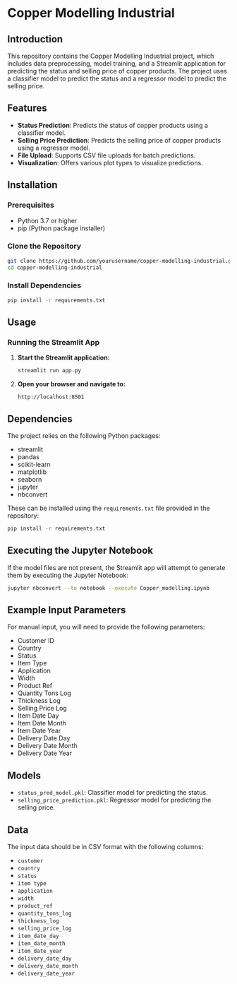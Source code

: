 # Copper Modelling Industrial

## Introduction

This repository contains the Copper Modelling Industrial project, which includes data preprocessing, model training, and a Streamlit application for predicting the status and selling price of copper products. The project uses a classifier model to predict the status and a regressor model to predict the selling price.

## Features

- **Status Prediction**: Predicts the status of copper products using a classifier model.
- **Selling Price Prediction**: Predicts the selling price of copper products using a regressor model.
- **File Upload**: Supports CSV file uploads for batch predictions.
- **Visualization**: Offers various plot types to visualize predictions.

## Installation

### Prerequisites

- Python 3.7 or higher
- pip (Python package installer)

### Clone the Repository

```bash
git clone https://github.com/yourusername/copper-modelling-industrial.git
cd copper-modelling-industrial
```

### Install Dependencies

```bash
pip install -r requirements.txt
```

## Usage

### Running the Streamlit App

1. **Start the Streamlit application:**

    ```bash
    streamlit run app.py
    ```

2. **Open your browser and navigate to:**

    ```
    http://localhost:8501
    ```

## Dependencies

The project relies on the following Python packages:

- streamlit
- pandas
- scikit-learn
- matplotlib
- seaborn
- jupyter
- nbconvert

These can be installed using the `requirements.txt` file provided in the repository:

```bash
pip install -r requirements.txt
```

## Executing the Jupyter Notebook

If the model files are not present, the Streamlit app will attempt to generate them by executing the Jupyter Notebook:

```bash
jupyter nbconvert --to notebook --execute Copper_modelling.ipynb
```

## Example Input Parameters

For manual input, you will need to provide the following parameters:

- Customer ID
- Country
- Status
- Item Type
- Application
- Width
- Product Ref
- Quantity Tons Log
- Thickness Log
- Selling Price Log
- Item Date Day
- Item Date Month
- Item Date Year
- Delivery Date Day
- Delivery Date Month
- Delivery Date Year

## Models

- `status_pred_model.pkl`: Classifier model for predicting the status.
- `selling_price_prediction.pkl`: Regressor model for predicting the selling price.

## Data

The input data should be in CSV format with the following columns:

- `customer`
- `country`
- `status`
- `item type`
- `application`
- `width`
- `product_ref`
- `quantity_tons_log`
- `thickness_log`
- `selling_price_log`
- `item_date_day`
- `item_date_month`
- `item_date_year`
- `delivery_date_day`
- `delivery_date_month`
- `delivery_date_year`

